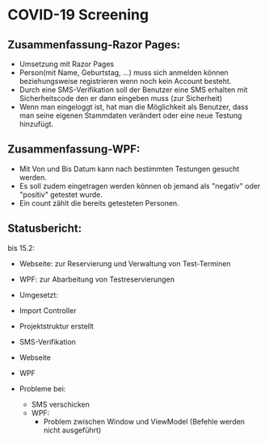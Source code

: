# COVID-19 Screening

## Zusammenfassung-Razor Pages:
* Umsetzung mit Razor Pages
* Person(mit Name, Geburtstag, ...) muss sich anmelden können beziehungsweise registrieren wenn noch kein Account besteht.
* Durch eine SMS-Verifikation soll der Benutzer eine SMS erhalten mit Sicherheitscode den er dann eingeben muss (zur Sicherheit)
* Wenn man eingeloggt ist, hat man die Möglichkeit als Benutzer, dass man seine eigenen Stammdaten verändert oder eine neue Testung hinzufügt.

## Zusammenfassung-WPF:
* Mit Von und Bis Datum kann nach bestimmten Testungen gesucht werden. 
* Es soll zudem eingetragen werden können ob jemand als "negativ" oder "positiv" getestet wurde.
* Ein count zählt die bereits getesteten Personen.
## Statusbericht:

bis 15.2: 
* Webseite: zur Reservierung und Verwaltung von Test-Terminen
* WPF: zur Abarbeitung von Testreservierungen
    
* Umgesetzt:
* Import Controller
* Projektstruktur erstellt
* SMS-Verifikation
* Webseite
* WPF

* Probleme bei:
    * SMS verschicken 
    * WPF: 
        * Problem zwischen Window und ViewModel (Befehle werden nicht ausgeführt)
    

